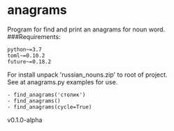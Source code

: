 # anagrams
Program for find and print an anagrams for noun word.<br>
###Requirements:

    python~=3.7
    toml~=0.10.2
    future~=0.18.2

For install unpack 'russian_nouns.zip' 
to root of project.<br>
See at anagrams.py examples for use.

    - find_anagrams('столик')
    - find_anagrams()
    - find_anagrams(cycle=True)

v0.1.0-alpha


